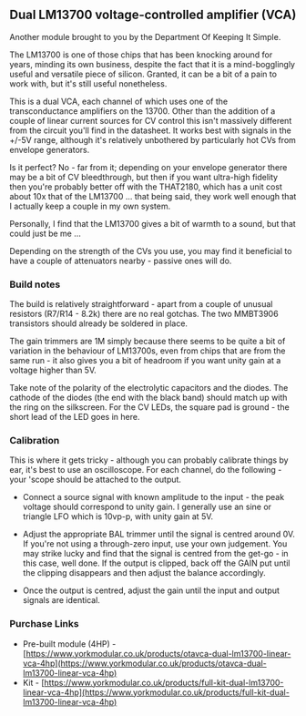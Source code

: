 ## Dual LM13700 voltage-controlled amplifier (VCA)

Another module brought to you by the Department Of Keeping It Simple.

The LM13700 is one of those chips that has been knocking around for years, minding its own business, despite the fact that it is a mind-bogglingly useful and versatile piece of silicon. Granted, it can be a bit of a pain to work with, but it's still useful nonetheless.

This is a dual VCA, each channel of which uses one of the transconductance amplifiers on the 13700. Other than the addition of a couple of linear current sources for CV control this isn't massively different from the circuit you'll find in the datasheet. It works best with signals in the +/-5V range, although it's relatively unbothered by particularly hot CVs from envelope generators.

Is it perfect? No - far from it; depending on your envelope generator there may be a bit of CV bleedthrough, but then if you want ultra-high fidelity then you're probably better off with the THAT2180, which has a unit cost about 10x that of the LM13700 ... that being said, they work well enough that I actually keep a couple in my own system.

Personally, I find that the LM13700 gives a bit of warmth to a sound, but that could just be me ...

Depending on the strength of the CVs you use, you may find it beneficial to have a couple of attenuators nearby - passive ones will do.

### Build notes

The build is relatively straightforward - apart from a couple of unusual resistors (R7/R14 - 8.2k) there are no real gotchas. The two MMBT3906 transistors should already be soldered in place.

The gain trimmers are 1M simply because there seems to be quite a bit of variation in the behaviour of LM13700s, even from chips that are from the same run - it also gives you a bit of headroom if you want unity gain at a voltage higher than 5V.

Take note of the polarity of the electrolytic capacitors and the diodes. The cathode of the diodes (the end with the black band) should match up with the ring on the silkscreen. For the CV LEDs, the square pad is ground - the short lead of the LED goes in here.

### Calibration

This is where it gets tricky - although you can probably calibrate things by ear, it's best to use an oscilloscope. For each channel, do the following - your 'scope should be attached to the output.

* Connect a source signal with known amplitude to the input - the peak voltage should correspond to unity gain. I generally use an sine or triangle LFO which is 10vp-p, with unity gain at 5V.

* Adjust the appropriate BAL trimmer until the signal is centred around 0V. If you're not using a through-zero input, use your own judgement. You may strike lucky and find that the signal is centred from the get-go - in this case, well done. If the output is clipped, back off the GAIN put until the clipping disappears and then adjust the balance accordingly.

*  Once the output is centred, adjust the gain until the input and output signals are identical.

### Purchase Links

* Pre-built module (4HP) - [https://www.yorkmodular.co.uk/products/otavca-dual-lm13700-linear-vca-4hp](https://www.yorkmodular.co.uk/products/otavca-dual-lm13700-linear-vca-4hp)
* Kit - [https://www.yorkmodular.co.uk/products/full-kit-dual-lm13700-linear-vca-4hp](https://www.yorkmodular.co.uk/products/full-kit-dual-lm13700-linear-vca-4hp)